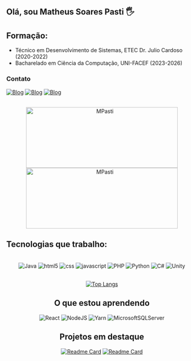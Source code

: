 ## Olá, sou Matheus Soares Pasti 🖐
## Formação:
- Técnico em Desenvolvimento de Sistemas, ETEC Dr. Julio Cardoso (2020-2022)
- Bacharelado em Ciência da Computação, UNI-FACEF (2023-2026)
### Contato

[![Blog](https://img.shields.io/badge/Instagram-E4405F?style=for-the-badge&logo=instagram&logoColor=white)](https://www.instagram.com/pastimatheus/)
[![Blog](https://img.shields.io/badge/Twitter-1DA1F2?style=for-the-badge&logo=twitter&logoColor=white)](https://twitter.com/PastiMatheus)
[![Blog](https://img.shields.io/badge/LinkedIn-0077B5?style=for-the-badge&logo=linkedin&logoColor=white)](https://www.linkedin.com/in/matheus-pasti-7278b6253/)
<br></br>


 <p align="center">
  <img width="400em" height="160em" src="https://github-readme-stats.vercel.app/api?username=MPasti&show_icons=true&locale=en&theme=dracula" alt="MPasti"/>
  <img width="400em" height="160em" src="https://github-readme-streak-stats.herokuapp.com/?user=MPasti&theme=dracula" alt="MPasti" />
</p>

## Tecnologias que trabalho:
<div style="display: inline_block" align="center"><br/>
  <img align="center" alt="Java" src="https://img.shields.io/badge/Java-ED8B00?style=for-the-badge&logo=openjdk&logoColor=white"/>
  <img align="center" alt="html5" src="https://img.shields.io/badge/HTML5-E34F26?style=for-the-badge&logo=html5&logoColor=white"/>
  <img align="center" alt="css" src="https://img.shields.io/badge/CSS3-1572B6?style=for-the-badge&logo=css3&logoColor=white"/>
  <img align="center" alt="javascript" src="https://img.shields.io/badge/JavaScript-323330?style=for-the-badge&logo=javascript&logoColor=F7DF1E"/>
  <img align="center" alt="PHP" src="https://img.shields.io/badge/PHP-777BB4?style=for-the-badge&logo=php&logoColor=white"/>
  <img align="center" alt="Python" src="https://img.shields.io/badge/Python-14354C?style=for-the-badge&logo=python&logoColor=white"/>
  <img align="center" alt="C#" src="https://img.shields.io/badge/C%23-239120?style=for-the-badge&logo=c-sharp&logoColor=white"/>
  <img align="center" alt="Unity" src="https://img.shields.io/badge/Unity-100000?style=for-the-badge&logo=unity&logoColor=white"/>
<br></br>

 [![Top Langs](https://github-readme-stats.vercel.app/api/top-langs/?username=MPasti&layout=donut)](https://github.com/anuraghazr/github-readme-stats)

## O que estou aprendendo

  ![React](https://img.shields.io/badge/react-%2320232a.svg?style=for-the-badge&logo=react&logoColor=%2361DAFB)
  ![NodeJS](https://img.shields.io/badge/node.js-6DA55F?style=for-the-badge&logo=node.js&logoColor=white)
  ![Yarn](https://img.shields.io/badge/yarn-%232C8EBB.svg?style=for-the-badge&logo=yarn&logoColor=white)
  ![MicrosoftSQLServer](https://img.shields.io/badge/Microsoft%20SQL%20Server-CC2927?style=for-the-badge&logo=microsoft%20sql%20server&logoColor=white)

## Projetos em destaque

  [![Readme Card](https://github-readme-stats.vercel.app/api/pin/?username=MPasti&repo=Traume-Game-TCC)](https://github.com/MPasti/Traume-Game-TCC)
 [![Readme Card](https://github-readme-stats.vercel.app/api/pin/?username=MPasti&repo=primeiro-app-react)](https://github.com/MPasti/primeiro-app-react)
 
</div>
